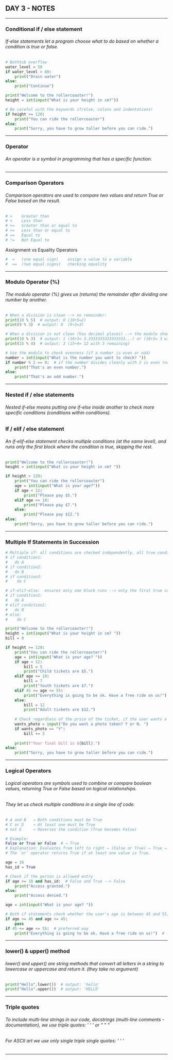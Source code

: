 ## DAY 3 - NOTES
***

### Conditional if / else statement
###### If-else statements let a program choose what to do based on whether a condition is true or false.
```python
# Bathtub overflow
water_level = 50
if water_level > 80:
    print("Drain water")
else:
    print("Continue")
```
```python
print("Welcome to the rollercoaster!")
height = int(input("What is your height in cm?"))

# Be careful with the keywords if/else, colons and indentations!
if height >= 120:
    print("You can ride the rollercoaster")
else:
    print("Sorry, you have to grow taller before you can ride.")
```
*** 

### Operator
###### An operator is a symbol in programming that has a specific function.
*** 

### Comparison Operators
###### Comparison operators are used to compare two values and return True or False based on the result.
```python
# >    Greater than
# <    Less than
# >=   Greater than or equal to
# <=   Less than or equal to
# ==   Equal to
# !=   Not Equal to
```
Assignment vs Equality Operators
```python
#  =   (one equal sign)    assign a value to a variable
#  ==  (two equal signs)   checking equality
```
***

### Modulo Operator (%)
###### The modulo operator (%) gives us (returns) the remainder after dividing one number by another.
```python
# When a division is clean --> no remainder:
print(10 % 5)  # output: 0 (10÷5=2)
print(9 % 3)  # output: 0  (9÷3=3)

# When a division is not clean (has decimal places) --> the modulo shows the leftover part:
print(10 % 3)  # output: 1 (10÷3= 3.3333333333333333...) or (10÷3= 3 with 1 remaining)
print(15 % 4)  # output: 3 (15÷4= 12 with 3 remaining)
```
```python
# Use the modulo to check evenness (if a number is even or odd)
number = int(input("What is the number you want to check? "))
if number % 2 == 0:  # if the number divides cleanly with 2 is even (no remainder)
    print("That's an even number.")
else:
    print("That's an odd number.")
```
***

### Nested if / else statements
###### Nested if-else means putting one if-else inside another to check more specific conditions (conditions within conditions).
### If / elif / else statement
###### An if-elif-else statement checks multiple conditions (at the same level), and runs only the first block where the condition is true, skipping the rest.
```python
print("Welcome to the rollercoaster!")
height = int(input("What is your height in cm? "))

if height > 120:
    print("You can ride the rollercoaster")
    age = int(input("What is your age?"))
    if age < 12:
        print("Please pay $5.")
    elif age <= 18:
        print("Please pay $7.")
    else:
        print("Please pay $12.")
else:
    print("Sorry, you have to grow taller before you can ride.")
```
***

### Multiple If Statements in Succession
```python
# Multiple if: all conditions are checked independently, all true conditions run
# if condition1:
#   do A
# if condition2:
#   do B
# if condition3:
#    do C
```
```python
# if-elif-else:  ensures only one block runs --> only the first true condition runs, the rest are skipped.
# if condition1:
#   do A
# elif condition2:
#   do B
# else:
#    do C
```
```python
print("Welcome to the rollercoaster!")
height = int(input("What is your height in cm? "))
bill = 0

if height >= 120:
    print("You can ride the rollercoaster!")
    age = int(input("What is your age? "))
    if age < 12:
        bill = 5
        print("Child tickets are $5.")
    elif age <= 18:
        bill = 7
        print("Youth tickets are $7.")
    elif 45 <= age <= 55:
        print("Everything is going to be ok. Have a free ride on us!")  # free tickets
    else:
        bill = 12
        print("Adult tickets are $12.")
        
    # Check regardless of the price of the ticket, if the user wants a photo.
    wants_photo = input("Do you want a photo taken? Y or N. ")
    if wants_photo == "Y":
        bill += 3
        
    print(f"Your final bill is ${bill}.")
else:
    print("Sorry, you have to grow taller before you can ride.")
```
***

### Logical Operators
###### Logical operators are symbols used to combine or compare boolean values, returning True or False based on logical relationships. 
###### They let us check multiple conditions in a single line of code.
```python
# A and B   → Both conditions must be True
# C or D    → At least one must be True
# not E     → Reverses the condition (True becomes False)

# Example:
False or True or False  # → True
# Explanation: Evaluates from left to right → (False or True) → True → (True or False) → True
# The `or` operator returns True if at least one value is True.
```
```python
age = 16
has_id = True

# Check if the person is allowed entry
if age >= 18 and has_id:  # False and True --> False
    print("Access granted.")
else:
    print("Access denied.")
```
```python
age = int(input("What is your age? "))

# Both if statements check whether the user's age is between 45 and 55, inclusive.
if age >= 45 and age <= 45:
    pass
if 45 <= age <= 55:  # preferred way
    print("Everything is going to be ok. Have a free ride on us!")  # free tickets
```
***

### lower() & upper() method
###### lower() and upper() are string methods that convert all letters in a string to lowercase or uppercase and return it. (they take no argument)
```python
print("Hello".lower())  # output: 'hello'
print("Hello".upper())  # output: 'HELLO'
```
***

### Triple quotes 
###### To include multi-line strings in our code, docstrings (multi-line comments - documentation), we use triple quotes: ' ' ' or  " " "
###### For ASCII art we use only single triple single quotes: ' ' ' 
***
